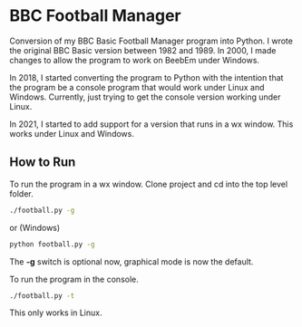 # BBC Football Manager
Conversion of my BBC Basic Football Manager program into Python.
I wrote the original BBC Basic version between 1982 and 1989.
In 2000, I made changes to allow the program to work on BeebEm under Windows.

In 2018, I started converting the program to Python with the intention that the program be a console program that would work under Linux and Windows.
Currently, just trying to get the console version working under Linux.
  
In 2021, I started to add support for a version that runs in a wx window.  This works under Linux and Windows.

## How to Run
To run the program in a wx window.  Clone project and cd into the top level folder.
```bash
./football.py -g
```
or (Windows)
```bash
python football.py -g
```
The **-g** switch is optional now, graphical mode is now the default.

To run the program in the console.  
```bash
./football.py -t
```
This only works in Linux.

